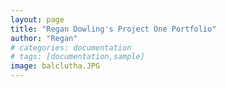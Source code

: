 ```yaml
---
layout: page
title: "Regan Dowling's Project One Portfolio"
author: "Regan"
# categories: documentation
# tags: [documentation,sample]
image: balclutha.JPG
---
```



